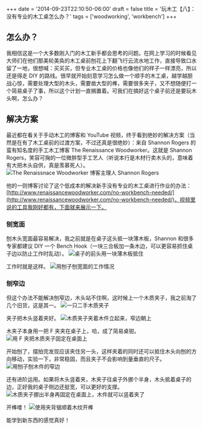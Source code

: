 +++
date = '2014-09-23T22:10:50-06:00'
draft = false
title = '玩木工【八】：没有专业的木工桌怎么办？'
tags = ['woodworking', 'workbench']
+++

## 怎么办？
我相信这是一个大多数刚入门的木工新手都会思考的问题。在网上学习的时候看见大师们在他们那美轮美奂的木工桌前刨花上下翻飞行云流水地工作，直接导致口水留了一地，很想喊：买买买，但专业木工桌的价格也像他们的样子一样漂亮，所以还是得走 DIY 的路线。很早就开始刻意学习怎么做一个顺手的木工桌，越学越胆战心惊，需要处理大型的木头，需要凿大型的榫，需要很多夹子，又不想随便打一个简易桌子了事，所以这个计划一直搁置着。可我们在搞好这个桌子前还是要玩木头啊，怎么办？

## 解决方案
最近都在看关于手动木工的博客和 YouTube 视频，终于看到绝妙的解决方案（当然是在有了木工桌前的过渡方案，不过还真是很绝妙）：来自 Shannon Rogers 的蛮有知名度的手工木工博客 The Renaissance Woodworker。这就是 Shannon Rogers，笑容可掬的一位微胖型手工艺人（听说本行是木材行卖木头的，意味着有大把木头自供，真是羡慕死人）。
![The Renaissnace Woodworker 博客主理人 Shannon Rogers](01.jpg 'The Renaissnace Woodworker 博客主理人 Shannon Rogers')

他的一则博客讨论了这个低成本的解决新手没有专业的木工桌进行作业的办法：[http://www.renaissancewoodworker.com/no-workbench-needed/](http://www.renaissancewoodworker.com/no-workbench-needed/)，视频里说的工具我刚好都有，下面就来展示一下。

### 刨宽面
刨木头宽面最容易解决，我之前就是在桌子这头抵一块薄木板，Shannon 和很多专家都建议 DIY 一个 Bench Hook（一块三合板加一条木边，可以更容易抓住桌子边以防止工作时乱动）。
![桌子的前头用一块薄木板抵住](02.jpg '抵一块薄木板就可以了')

工作时就是这样。
![用刨子刨宽面的工作情况](03.jpg '前头挡着就可以刨了')

### 刨窄边
但这个办法不能解决刨窄边，木头站不住啊，这时候上一个木质夹子，我之前淘了几个旧货，这是其一。
![一只二手木质夹子](04.jpg '这种夹子英文里叫 handscrew')

夹子把木头竖着夹好。
![木质夹子夹着木件立起来，窄边朝上](05.jpg '工作时用木质夹子夹着木件立起来')

木夹子本身用一把 F 夹夹在桌子上，哈，成了简易桌钳。
![用 F 夹把木质夹子固定在桌面上](06.jpg '加一把 F 夹夹在桌面上，木质夹子就成了简易台钳')

开始刨了，摆拍完发现应该夹住另一头，这样夹着的同时还可以抵住木头向刨的方向移动，实验一下，非常稳固，而且夹子不会影响到量垂直的尺子。
![用刨子刨木件的窄边](07.jpg '开刨')

还有进阶运用。如果将木头竖着夹，木夹子往桌子外挪个半身，木头抵着桌子的边，正好我的桌子侧边还挺宽，可以更好的支撑。
![木质夹子挪出半身再固定在桌面上，木件就可以竖着夹了](08.jpg '将木件竖着夹的办法')

开榫喽！
![使用夹背锯顺着木纹开榫](09.jpg '准备开榫')

能学到新东西的感觉真好！